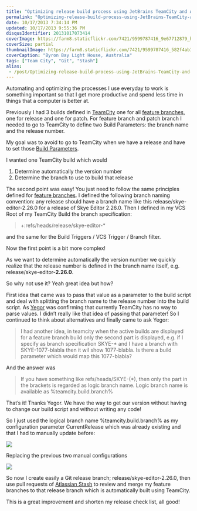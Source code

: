```yaml
---
title: "Optimizing release build process using JetBrains TeamCity and Atlassian Stash"
permalink: "Optimizing-release-build-process-using-JetBrains-TeamCity-and-Atlassian-Stash"
date: 10/17/2013 7:34:14 PM
updated: 10/17/2013 9:55:36 PM
disqusIdentifier: 20131017073414
coverImage: https://farm8.staticflickr.com/7421/9599787416_9e67712879_h.jpg
coverSize: partial
thumbnailImage: https://farm8.staticflickr.com/7421/9599787416_582f4ab142_q.jpg
coverCaption: "Byron Bay Light House, Australia"
tags: ["Team City", "Git", "Stash"]
alias:
 - /post/Optimizing-release-build-process-using-JetBrains-TeamCity-and-Atlassian-Stash.aspx/index.html
---
```

<!-- [![Byron Bay Light House](http://farm8.staticflickr.com/7421/9599787416_582f4ab142_m.jpg)](http://www.flickr.com/photos/laurentkempe/9599787416/ "Byron Bay Light House by Laurent Kempé, on Flickr") -->   

Automating and optimizing the processes I use everyday to work is something important so that I get more productive and spend less time in things that a computer is better at.
<!-- more -->

Previously I had 3 builds defined in [TeamCity](http://www.jetbrains.com/teamcity/) one for all [feature branches](http://confluence.jetbrains.com/display/TCD8/Working+with+Feature+Branches), one for release and one for patch. For feature branch and patch branch I needed to go to TeamCity to define two Build Parameters: the branch name and the release number.

My goal was to avoid to go to TeamCity when we have a release and have to set those [Build Parameters](http://confluence.jetbrains.com/display/TCD8/Configuring+Build+Parameters).

I wanted one TeamCity build which would

1.  Determine automatically the version number 
2.  Determine the branch to use to build that release   

The second point was easy! You just need to follow the same principles defined for [feature branches](http://confluence.jetbrains.com/display/TCD8/Working+with+Feature+Branches). I defined the following branch naming convention: any release should have a branch name like this release/skye-editor-2.26.0 for a release of Skye Editor 2.26.0. Then I defined in my VCS Root of my TeamCity Build the branch specification:

> +:refs/heads/release/skye-editor-*

and the same for the Build Triggers / VCS Trigger / Branch filter.

Now the first point is a bit more complex!

As we want to determine automatically the version number we quickly realize that the release number is defined in the branch name itself, e.g. release/skye-editor-**2.26.0**. 

So why not use it? Yeah great idea but how? 

First idea that came was to pass that value as a parameter to the build script and deal with splitting the branch name to the release number into the build script. As [Yegor](http://www.jetbrains.com/company/people/Yarko_Yegor.html) was confirming that currently TeamCity has no way to parse values. I didn’t really like that idea of passing that parameter! So I continued to think about alternatives and finally came to ask Yegor:

> I had another idea, in teamcity when the active builds are displayed for a feature branch build only the second part is displayed, e.g. if I specify as branch specification SKYE-* and I have a branch with SKYE-1077-blabla then it wil show 1077-blabla. Is there a build parameter which would map this 1077-blabla?

And the answer was

> If you have something like refs/heads/SKYE-(*), then only the part in the brackets is regarded as logic branch name. Logic branch name is available as %teamcity.build.branch%

That’s it! Thanks Yegor. We have the way to get our version without having to change our build script and without writing any code!

So I just used the logical branch name %teamcity.build.branch% as my configuration parameter CurrentRelease which was already existing and that I had to manually update before:

![](http://farm4.staticflickr.com/3672/10324541816_1c57beaa6c_o.png)

Replacing the previous two manual configurations

![](http://farm8.staticflickr.com/7453/10324571806_5a56729f3e_o.png)

So now I create easily a Git release branch; release/skye-editor-2.26.0, then use pull requests of [Atlassian Stash](https://www.atlassian.com/software/stash/overview) to review and merge my feature branches to that release branch which is automatically built using TeamCity.

This is a great improvement and shorten my release check list, all good!
